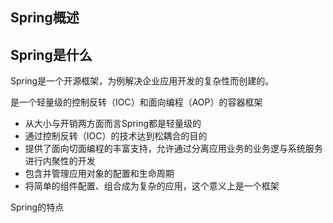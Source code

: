## Spring概述

## Spring是什么

Spring是一个开源框架，为例解决企业应用开发的复杂性而创建的。

是一个轻量级的控制反转（IOC）和面向编程（AOP）的容器框架
- 从大小与开销两方面而言Spring都是轻量级的
- 通过控制反转（IOC）的技术达到松耦合的目的
- 提供了面向切面编程的丰富支持，允许通过分离应用业务的业务逻与系统服务进行内聚性的开发
- 包含并管理应用对象的配置和生命周期
- 将简单的组件配置、组合成为复杂的应用，这个意义上是一个框架

Spring的特点
